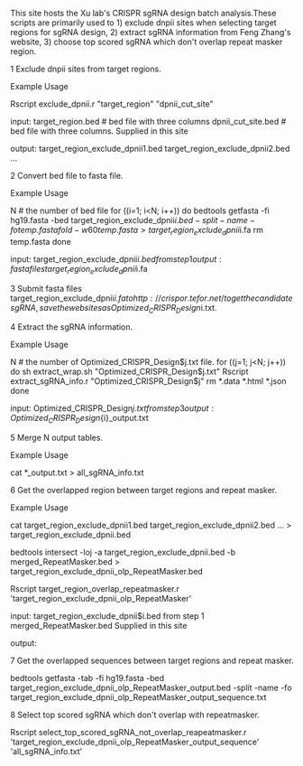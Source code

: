 This site hosts the Xu lab's CRISPR sgRNA design batch analysis.These scripts are primarily used to 1) exclude dnpii sites when selecting target regions for sgRNA design, 2) extract sgRNA information from Feng Zhang's website, 3) choose top scored sgRNA which don't overlap repeat masker region.

1 Exclude dnpii sites from target regions.

Example Usage

Rscript exclude_dpnii.r "target_region" "dpnii_cut_site"

input: 
target_region.bed # bed file with three columns
dpnii_cut_site.bed # bed file with three columns. Supplied in this site

output:
target_region_exclude_dpnii1.bed
target_region_exclude_dpnii2.bed
...

2 Convert bed file to fasta file.

Example Usage

N # the number of bed file
for ((i=1; i<N; i++))
do
bedtools getfasta -fi hg19.fasta -bed target_region_exclude_dpnii$i.bed -split -name -fo temp.fasta
fold -w 60 temp.fasta > target_region_exclude_dpnii$i.fa
rm temp.fasta
done

input: target_region_exclude_dpnii$i.bed from step 1
output: fasta files target_region_exclude_dpnii$i.fa

3 Submit fasta files target_region_exclude_dpnii$i.fa to http://crispor.tefor.net/ to get the candidate sgRNA, save the websites as Optimized_CRISPR_Design$i.txt.

4 Extract the sgRNA information.

Example Usage

N # the number of Optimized_CRISPR_Design$j.txt file.
for ((j=1; j<N; j++))
do
sh extract_wrap.sh "Optimized_CRISPR_Design$j.txt"
Rscript extract_sgRNA_info.r "Optimized_CRISPR_Design$j"
rm *.data *.html *.json
done

input: Optimized_CRISPR_Design$j.txt from step 3
output: Optimized_CRISPR_Design${i}_output.txt

5 Merge N output tables. 

Example Usage

cat *_output.txt > all_sgRNA_info.txt

6 Get the overlapped region between target regions and repeat masker. 

Example Usage

cat target_region_exclude_dpnii1.bed target_region_exclude_dpnii2.bed ... > target_region_exclude_dpnii.bed

bedtools intersect -loj -a target_region_exclude_dpnii.bed -b merged_RepeatMasker.bed > target_region_exclude_dpnii_olp_RepeatMasker.bed

Rscript target_region_overlap_repeatmasker.r 'target_region_exclude_dpnii_olp_RepeatMasker'

input: 
target_region_exclude_dpnii$i.bed from step 1
merged_RepeatMasker.bed Supplied in this site

output:


7 Get the overlapped sequences between target regions and repeat masker.

bedtools getfasta -tab -fi hg19.fasta -bed target_region_exclude_dpnii_olp_RepeatMasker_output.bed -split -name -fo target_region_exclude_dpnii_olp_RepeatMasker_output_sequence.txt

8 Select top scored sgRNA which don't overlap with repeatmasker.

Rscript select_top_scored_sgRNA_not_overlap_reapeatmasker.r 'target_region_exclude_dpnii_olp_RepeatMasker_output_sequence' 'all_sgRNA_info.txt'


